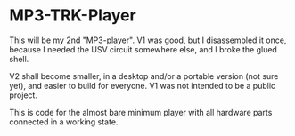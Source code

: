 # MP3-TRK-Player

This will be my 2nd "MP3-player". V1 was good, but I disassembled it once, 
because I needed the USV circuit somewhere else, and I broke the glued shell.

V2 shall become smaller, in a desktop and/or a portable version (not sure yet), 
and easier to build for everyone. V1 was not intended to be a public project.

This is code for the almost bare minimum player with all hardware parts connected
in a working state.
